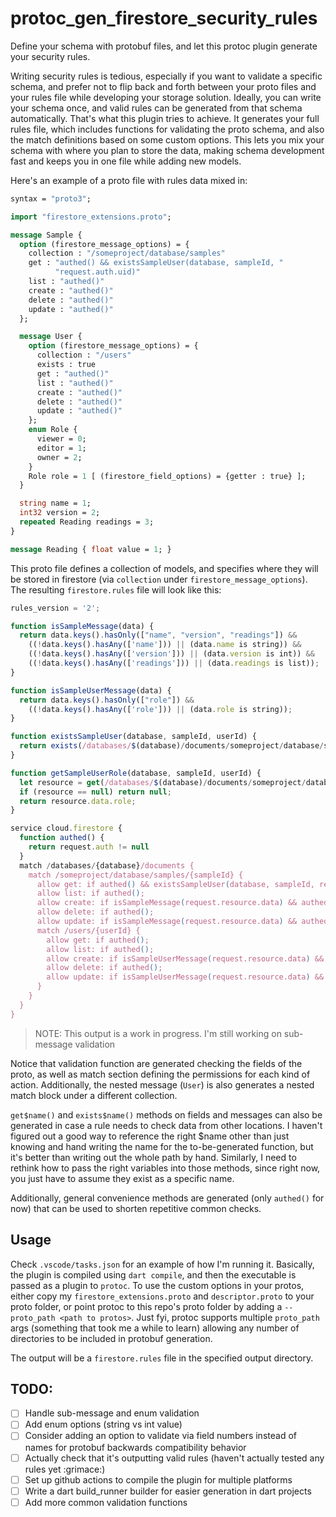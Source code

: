 # protoc_gen_firestore_security_rules

Define your schema with protobuf files, and let this protoc plugin generate your security rules.

Writing security rules is tedious, especially if you want to validate a specific schema, and prefer not to flip back and forth between your proto files and your rules file while developing your storage solution. Ideally, you can write your schema once, and valid rules can be generated from that schema automatically. That's what this plugin tries to achieve. It generates your full rules file, which includes functions for validating the proto schema, and also the match definitions based on some custom options. This lets you mix your schema with where you plan to store the data, making schema development fast and keeps you in one file while adding new models.

Here's an example of a proto file with rules data mixed in:

```proto
syntax = "proto3";

import "firestore_extensions.proto";

message Sample {
  option (firestore_message_options) = {
    collection : "/someproject/database/samples"
    get : "authed() && existsSampleUser(database, sampleId, "
          "request.auth.uid)"
    list : "authed()"
    create : "authed()"
    delete : "authed()"
    update : "authed()"
  };

  message User {
    option (firestore_message_options) = {
      collection : "/users"
      exists : true
      get : "authed()"
      list : "authed()"
      create : "authed()"
      delete : "authed()"
      update : "authed()"
    };
    enum Role {
      viewer = 0;
      editor = 1;
      owner = 2;
    }
    Role role = 1 [ (firestore_field_options) = {getter : true} ];
  }

  string name = 1;
  int32 version = 2;
  repeated Reading readings = 3;
}

message Reading { float value = 1; }
```

This proto file defines a collection of models, and specifies where they will be stored in firestore (via `collection` under `firestore_message_options`). The resulting `firestore.rules` file will look like this:

```javascript
rules_version = '2';

function isSampleMessage(data) {
  return data.keys().hasOnly(["name", "version", "readings"]) &&
    ((!data.keys().hasAny(['name'])) || (data.name is string)) &&
    ((!data.keys().hasAny(['version'])) || (data.version is int)) &&
    ((!data.keys().hasAny(['readings'])) || (data.readings is list));
}

function isSampleUserMessage(data) {
  return data.keys().hasOnly(["role"]) &&
    ((!data.keys().hasAny(['role'])) || (data.role is string));
}

function existsSampleUser(database, sampleId, userId) {
  return exists(/databases/$(database)/documents/someproject/database/samples/$(sampleId)/users/$(userId));
}

function getSampleUserRole(database, sampleId, userId) {
  let resource = get(/databases/$(database)/documents/someproject/database/samples/$(sampleId)/users/$(userId));
  if (resource == null) return null;
  return resource.data.role;
}

service cloud.firestore {
  function authed() {
    return request.auth != null
  }
  match /databases/{database}/documents {
    match /someproject/database/samples/{sampleId} {
      allow get: if authed() && existsSampleUser(database, sampleId, request.auth.uid);
      allow list: if authed();
      allow create: if isSampleMessage(request.resource.data) && authed();
      allow delete: if authed();
      allow update: if isSampleMessage(request.resource.data) && authed();
      match /users/{userId} {
        allow get: if authed();
        allow list: if authed();
        allow create: if isSampleUserMessage(request.resource.data) && authed();
        allow delete: if authed();
        allow update: if isSampleUserMessage(request.resource.data) && authed();
      }
    }
  }
}

```

> NOTE: This output is a work in progress. I'm still working on sub-message validation

Notice that validation function are generated checking the fields of the proto, as well as match section defining the permissions for each kind of action. Additionally, the nested message (`User`) is also generates a nested match block under a different collection.

`get$name()` and `exists$name()` methods on fields and messages can also be generated in case a rule needs to check data from other locations. I haven't figured out a good way to reference the right $name other than just knowing and hand writing the name for the to-be-generated function, but it's better than writing out the whole path by hand. Similarly, I need to rethink how to pass the right variables into those methods, since right now, you just have to assume they exist as a specific name.

Additionally, general convenience methods are generated (only `authed()` for now) that can be used to shorten repetitive common checks.

## Usage

Check `.vscode/tasks.json` for an example of how I'm running it. Basically, the plugin is compiled using `dart compile`, and then the executable is passed as a plugin to `protoc`. To use the custom options in your protos, either copy my `firestore_extensions.proto` and `descriptor.proto` to your proto folder, or point protoc to this repo's proto folder by adding a `--proto_path <path to protos>`. Just fyi, protoc supports multiple `proto_path` args (something that took me a while to learn) allowing any number of directories to be included in protobuf generation.

The output will be a `firestore.rules` file in the specified output directory.

## TODO:

- [ ] Handle sub-message and enum validation
- [ ] Add enum options (string vs int value)
- [ ] Consider adding an option to validate via field numbers instead of names for protobuf backwards compatibility behavior
- [ ] Actually check that it's outputting valid rules (haven't actually tested any rules yet :grimace:)
- [ ] Set up github actions to compile the plugin for multiple platforms
- [ ] Write a dart build_runner builder for easier generation in dart projects
- [ ] Add more common validation functions
